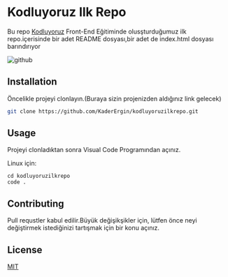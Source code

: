 # Kodluyoruz Ilk Repo
Bu repo [Kodluyoruz](https://www.kodluyoruz.org) Front-End Eğitiminde olusşturduğumuz ilk repo.içerisinde bir adet README dosyası,bir adet de
index.html dosyası barındırıyor

![github](https://imgyukle.com/f/2022/10/17/n9SiMI.png)

## Installation
Öncelikle projeyi clonlayın.(Buraya sizin projenizden aldığınız link gelecek)

```bash
git clone https://github.com/KaderErgin/kodluyoruzilkrepo.git
```  

## Usage
Projeyi clonladıktan sonra Visual Code Programından açınız.

Linux için:
```linux
cd kodluyoruzilkrepo
code .
```
## Contributing
Pull requstler kabul edilir.Büyük değişikşikler için, lütfen önce neyi değiştirmek istediğinizi tartışmak için bir konu açınız.

## License
[MIT](https://choosealicense.com/licenses/mit/)

